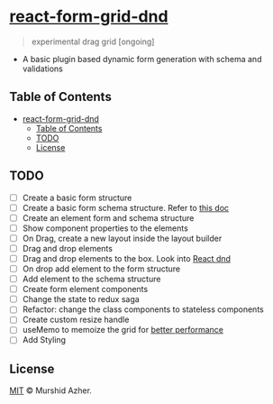 # [react-form-grid-dnd](https://github.com/murshidazher/react-form-grid-dnd)

> experimental drag grid [ongoing]

- A basic plugin based dynamic form generation with schema and validations

## Table of Contents

- [react-form-grid-dnd](#react-form-grid-dnd)
  - [Table of Contents](#table-of-contents)
  - [TODO](#todo)
  - [License](#license)

## TODO

- [ ] Create a basic form structure
- [ ] Create a basic form schema structure. Refer to [this doc](https://github.com/json-schema-form/json-schema-form/wiki/Documentation)
- [ ] Create an element form and schema structure
- [ ] Show component properties to the elements
- [ ] On Drag, create a new layout inside the layout builder
- [ ] Drag and drop elements
- [ ] Drag and drop elements to the box. Look into [React dnd](https://react-dnd.github.io/react-dnd/examples/other/native-files)
- [ ] On drop add element to the form structure
- [ ] Add element to the schema structure
- [ ] Create form element components
- [ ] Change the state to redux saga
- [ ] Refactor: change the class components to stateless components
- [ ] Create custom resize handle
- [ ] useMemo to memoize the grid for [better performance](https://github.com/STRML/react-grid-layout#performance)
- [ ] Add Styling

## License

[MIT](https://github.com/murshidazher/react-form-grid-dnd/blob/master/LICENSE) © Murshid Azher.
